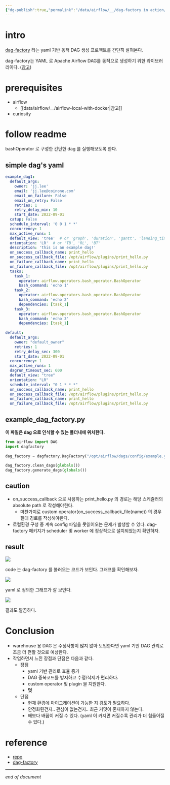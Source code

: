 ```yaml
---
{"dg-publish":true,"permalink":"/data/airflow/__/dag-factory in action/","dgPassFrontmatter":true,"created":"","updated":""}
---
```



# intro
[dag-factory](https://github.com/ajbosco/dag-factory) 라는 yaml 기반 동적 DAG 생성 프로젝트를 간단히 살펴본다.

dag-factory는 YAML 로 Apache Airflow DAG를 동적으로 생성하기 위한 라이브러리이다. ([참고](https://github.com/ajbosco/dag-factory#dag-factory))



# prerequisites
- airflow
	- [[data/airflow/__/airflow-local-with-docker\|참고]]
- curiosity

# follow readme
bashOperator 로 구성한 간단한 dag 를 실행해보도록 한다.

## simple dag's yaml
```yaml
example_dag1:  
  default_args:  
    owner: 'jj.lee'  
    email: 'jj.lee@coinone.com'  
    email_on_failure: False  
    email_on_retry: False  
    retries: 1  
    retry_delay_min: 10  
    start_date: 2022-09-01  
  catup: False  
  schedule_interval: '0 0 1 * *'  
  concurrency: 1  
  max_active_runs: 1  
  default_view: 'tree'  # or 'graph', 'duration', 'gantt', 'landing_times'  
  orientation: 'LR'  # or 'TB', 'RL', 'BT'  
  description: 'this is an example dag!'  
  on_success_callback_name: print_hello  
  on_success_callback_file: /opt/airflow/plugins/print_hello.py  
  on_failure_callback_name: print_hello  
  on_failure_callback_file: /opt/airflow/plugins/print_hello.py  
  tasks:  
    task_1:  
      operator: airflow.operators.bash_operator.BashOperator  
      bash_command: 'echo 1'  
    task_2:  
      operator: airflow.operators.bash_operator.BashOperator  
      bash_command: 'echo 2'  
      dependencies: [task_1]  
    task_3:  
      operator: airflow.operators.bash_operator.BashOperator  
      bash_command: 'echo 3'  
      dependencies: [task_1]  
  
default:  
  default_args:  
    owner: "default_owner"  
    retries: 1  
    retry_delay_sec: 300  
    start_date: 2022-09-01  
  concurrency: 1  
  max_active_runs: 1  
  dagrun_timeout_sec: 600  
  default_view: "tree"  
  orientation: "LR"  
  schedule_interval: "0 1 * * *"  
  on_success_callback_name: print_hello  
  on_success_callback_file: /opt/airflow/plugins/print_hello.py  
  on_failure_callback_name: print_hello  
  on_failure_callback_file: /opt/airflow/plugins/print_hello.py
```

## example_dag_factory.py
**이 파일은 dag 으로 인식할 수 있는 폴더내에 위치한다.**

```python
from airflow import DAG  
import dagfactory  
  
dag_factory = dagfactory.DagFactory("/opt/airflow/dags/config/example.yml")  
  
dag_factory.clean_dags(globals())  
dag_factory.generate_dags(globals())
```

## caution
- on_success_callback 으로 사용하는 print_hello.py 의 경로는 해당 스케쥴러의 absolute path 로 작성해야한다.
	- 마찬가지로 custom operator(on_success_callback_file(name)) 의 경우 절대 경로를 작성해야한다.
- 로컬환경 구성 중 계속 config 파일을 못읽어오는 문제가 발생할 수 있다. dag-factory 패키지가 scheduler 및 worker 에 정상적으로 설치되었는지 확인하자.

## result
![](https://i.imgur.com/aXaSucv.png)

code 는 dag-factory 를 불러오는 코드가 보인다.
그래프를 확인해보자.

![](https://i.imgur.com/qLQbPPs.png)

yaml 로 정의한 그래프가 잘 보인다.

![](https://i.imgur.com/hwhUK3z.png)

결과도 깔끔하다.

# Conclusion
- warehouse 용 DAG 은 수정사항이 많지 않아 도입한다면 yaml 기반 DAG 관리로 조금 더 편할 것으로 예상한다.
- 작업하면서 느낀 장점과 단점은 다음과 같다.
	- 장점
		- yaml 기반 관리로 효율 증가
		- DAG 중복코드를 방지하고 수정/삭제가 편리하다.
		- custom operator 및 plugin 을 지원한다.
		- **멋**
	- 단점
		- 현재 환경에 마이그레이션이 가능한 지 검토가 필요하다.
		- 안정화된건지.. 관심이 없는건지.. 최근 커밋이 존재하지 않는다.
		- 배보다 배꼽이 커질 수 있다. (yaml 이 커지면 커질수록 관리가 더 힘들어질 수 있다.)

# reference
- [repo](https://github.com/ajbosco/dag-factory#dag-factory)
- [dag-factory​](https://docs.astronomer.io/learn/dynamically-generating-dags#dag-factory "Direct link to dag-factory")

---
*end of document*